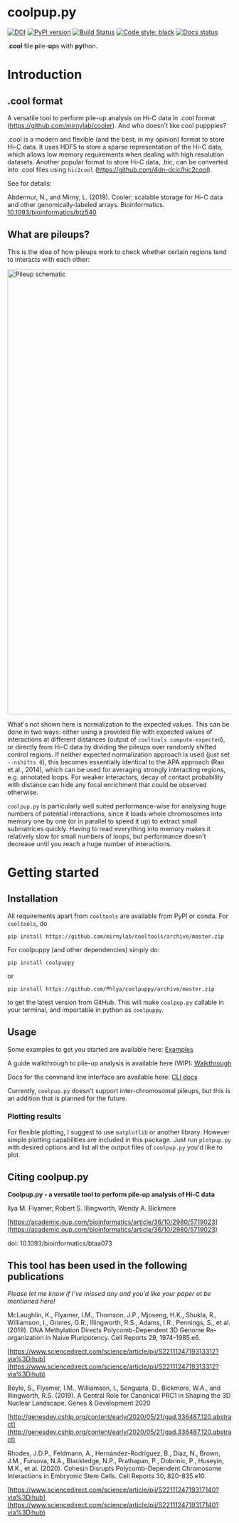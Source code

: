 # coolpup.py
[![DOI](https://zenodo.org/badge/147190130.svg)](https://zenodo.org/badge/latestdoi/147190130)
[![PyPI version](https://badge.fury.io/py/coolpuppy.svg)](https://badge.fury.io/py/coolpuppy)
[![Build Status](https://travis-ci.org/Phlya/coolpuppy.svg?branch=master)](https://travis-ci.org/Phlya/coolpuppy)
[![Code style: black](https://img.shields.io/badge/code%20style-black-000000.svg)](https://github.com/psf/black)
[![Docs status](https://readthedocs.org/projects/coolpuppy/badge/)](https://coolpuppy.readthedocs.io/en/latest/)

.**cool** file **p**ile-**up**s with **py**thon.

# Introduction

## .cool format
A versatile tool to perform pile-up analysis on Hi-C data in .cool format (https://github.com/mirnylab/cooler). And who doesn't like cool pupppies?

.cool is a modern and flexible (and the best, in my opinion) format to store Hi-C data.
It uses HDF5 to store a sparse representation of the Hi-C data, which allows low memory requirements when dealing with high resolution datasets. Another popular format to store Hi-C data, .hic, can be converted into .cool files using `hic2cool` (https://github.com/4dn-dcic/hic2cool).

See for details:

Abdennur, N., and Mirny, L. (2019). Cooler: scalable storage for Hi-C data and other genomically-labeled arrays. Bioinformatics. [10.1093/bioinformatics/btz540](https://doi.org/10.1093/bioinformatics/btz540)

## What are pileups?

This is the idea of how pileups work to check whether certain regions tend to interacts with each other:

<img src="https://raw.githubusercontent.com/Phlya/coolpuppy/master/loop_quant.png" alt="Pileup schematic" width="1000px"/>
     
What's not shown here is normalization to the expected values. This can be done in two ways: either using a provided file with expected values of interactions at different distances (output of `cooltools compute-expected`), or directly from Hi-C data by dividing the pileups over randomly shifted control regions. If neither expected normalization approach is used (just set `--nshifts 0`), this becomes essentially identical to the APA approach (Rao et al., 2014), which can be used for averaging strongly interacting regions, e.g. annotated loops. For weaker interactors, decay of contact probability with distance can hide any focal enrichment that could be observed otherwise.

`coolpup.py` is particularly well suited performance-wise for analysing huge numbers of potential interactions, since it loads whole chromosomes into memory one by one (or in parallel to speed it up) to extract small submatrices quickly. Having to read everything into memory makes it relatively slow for small numbers of loops, but performance doesn't decrease until you reach a huge number of interactions.

# Getting started

## Installation
All requirements apart from `cooltools` are available from PyPI or conda. For `cooltools`, do

`
pip install https://github.com/mirnylab/cooltools/archive/master.zip
`

For coolpuppy (and other dependencies) simply do:

`pip install coolpuppy`

or

`pip install https://github.com/Phlya/coolpuppy/archive/master.zip`

to get the latest version from GitHub. This will make `coolpup.py` callable in your terminal, and importable in python as `coolpuppy`.

## Usage

Some examples to get you started are available here: [Examples](https://coolpuppy.readthedocs.io/en/latest/Examples/snHi-C_Examples.html)

A guide walkthrough to pile-up analysis is available here (WIP): [Walkthrough](https://coolpuppy.readthedocs.io/en/latest/walkthrough.html)

Docs for the command line interface are available here: [CLI docs](https://coolpuppy.readthedocs.io/en/latest/coolpup_py_cli.html)

Currently, `coolpup.py` doesn't support inter-chromosomal pileups, but this is an addition that is planned for the future.

### Plotting results
For flexible plotting, I suggest to use `matplotlib` or another library. However simple plotting capabilities are included in this package. Just run `plotpup.py` with desired options and list all the output files of `coolpup.py` you'd like to plot.


## Citing coolpup.py

**Coolpup.py - a versatile tool to perform pile-up analysis of Hi-C data**

Ilya M. Flyamer, Robert S. Illingworth, Wendy A. Bickmore

[https://academic.oup.com/bioinformatics/article/36/10/2980/5719023](https://academic.oup.com/bioinformatics/article/36/10/2980/5719023)

doi: 10.1093/bioinformatics/btaa073


## This tool has been used in the following publications

*Please let me know if I've missed any and you'd like your paper ot be mentioned here!*

McLaughlin, K., Flyamer, I.M., Thomson, J.P., Mjoseng, H.K., Shukla, R., Williamson, I., Grimes, G.R., Illingworth, R.S., Adams, I.R., Pennings, S., et al. (2019). DNA Methylation Directs Polycomb-Dependent 3D Genome Re-organization in Naive Pluripotency. Cell Reports 29, 1974-1985.e6.

[https://www.sciencedirect.com/science/article/pii/S2211124719313312?via%3Dihub](https://www.sciencedirect.com/science/article/pii/S2211124719313312?via%3Dihub)


Boyle, S., Flyamer, I.M., Williamson, I., Sengupta, D., Bickmore, W.A., and Illingworth, R.S. (2019). A Central Role for Canonical PRC1 in Shaping the 3D Nuclear Landscape. Genes & Development 2020

[http://genesdev.cshlp.org/content/early/2020/05/21/gad.336487.120.abstract](http://genesdev.cshlp.org/content/early/2020/05/21/gad.336487.120.abstract)


Rhodes, J.D.P., Feldmann, A., Hernández-Rodríguez, B., Díaz, N., Brown, J.M., Fursova, N.A., Blackledge, N.P., Prathapan, P., Dobrinic, P., Huseyin, M.K., et al. (2020). Cohesin Disrupts Polycomb-Dependent Chromosome Interactions in Embryonic Stem Cells. Cell Reports 30, 820-835.e10.

[https://www.sciencedirect.com/science/article/pii/S2211124719317140?via%3Dihub](https://www.sciencedirect.com/science/article/pii/S2211124719317140?via%3Dihub)

